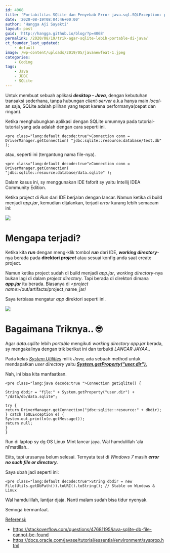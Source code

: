 ```yaml
---
id: 4068
title: 'Portabilitas SQLite dan Penyebab Error java.sql.SQLException: path to &#8216;bla.. bla..&#8217; does not exist'
date: '2020-08-19T08:04:46+00:00'
author: 'Hangga Aji Sayekti'
layout: post
guid: 'http://hangga.github.io/blog/?p=4068'
permalink: /2020/08/19/trik-agar-sqlite-lebih-portable-di-java/
ct_founder_last_updated:
    - default
image: /wp-content/uploads/2019/05/javanewfeat-1.jpeg
categories:
    - Coding
tags:
    - Java
    - JDBC
    - SQLite
---
```


Untuk membuat sebuah aplikasi ***desktop – Java***, dengan kebutuhan transaksi sederhana, tanpa hubungan *client-server* a.k.a hanya main *local*-an saja, SQLite adalah pilihan yang tepat karena performanya(cepat dan ringan).

Ketika menghubungkan aplikasi dengan SQLite umumnya pada tutorial-tutorial yang ada adalah dengan cara seperti ini.

```
<pre class="lang:default decode:true">Connection conn = DriverManager.getConnection( "jdbc:sqlite::resource:database/test.db" );
```

atau, seperti ini (tergantung nama file-nya).

```
<pre class="lang:default decode:true">Connection conn = DriverManager.getConnection( "jdbc:sqlite::resource:database/data.sqlite" );
```

Dalam kasus ini, sy menggunakan IDE faforit sy yaitu Intellij IDEA Community Edition.

Ketika project di *Run* dari IDE berjalan dengan lancar. Namun ketika di build menjadi *app.jar*, kemudian dijalankan, terjadi *error* kurang lebih semacam ini:

![](http://hangga.github.io/blog/wp-content/uploads/2020/08/err.png)

# Mengapa terjadi?

Ketika kita ***run*** dengan meng-klik tombol ***run*** dari IDE, ***working directory***-nya berada pada **direktori *project*** atau sesuai konfig anda saat create project.

Namun ketika project sudah di build menjadi *app.jar*, *working directory*-nya bukan lagi di dalam *project directory*. Tapi berada di direktori dimana ***app.jar*** itu berada. Biasanya di &lt;*project name*&gt;/out/artifacts/project\_name\_jar/

Saya terbiasa mengatur *app* direktori seperti ini.

![](http://hangga.github.io/blog/wp-content/uploads/2020/08/data-edit.png)

# Bagaimana Triknya.. 🤓

Agar *data.sqllite* lebih *portable* mengikuti *working directory* *app.jar* berada, sy mengakalinya dengan trik berikut ini dan terbukti *LANCAR JAYAA..*

Pada kelas [*System Utilities*](https://docs.oracle.com/javase/tutorial/essential/environment/system.html) milik *Java,* ada sebuah method untuk mendapatkan *user directory* yaitu *[**System.getProperty(“user.dir”).**](https://docs.oracle.com/javase/tutorial/essential/environment/sysprop.html)*

Nah, ini bisa kita manfaatkan.

```
<pre class="lang:java decode:true ">Connection getSqlite() {

String dbdir = "file:" + System.getProperty("user.dir") + "/data/db/data.sqlite";

try {
return DriverManager.getConnection("jdbc:sqlite::resource:" + dbdir);
} catch (SQLException e) {
System.out.println(e.getMessage());
return null;
}
}
```

Run di laptop sy dg OS Linux Mint lancar jaya. Wal hamdulillah ‘ala ni’matillah..

Eiits, tapi urusanya belum selesai. Ternyata test di *Windows 7* masih ***error no such file or directory.***

Saya ubah jadi seperti ini:

```
<pre class="lang:default decode:true">String dbdir = new File(Utils.getDbPath()).toURI().toString(); // Stable on Windows & Linux
```

Wal hamdulillah, lantjar djaja. Nanti malam sudah bisa tidur nyenyak.

Semoga bermanfaat.

<span style="text-decoration: underline;">Referensi:</span>

- <https://stackoverflow.com/questions/47681195/java-sqlite-db-file-cannot-be-found>
- <https://docs.oracle.com/javase/tutorial/essential/environment/sysprop.html>